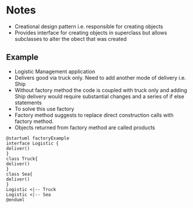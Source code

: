 # Notes
- Creational design pattern i.e. responsible for creating objects
- Provides interface for creating objects in superclass but allows subclasses to alter the obect that was created

## Example
- Logistic Management application
- Delivers good via truck only. Need to add another mode of delivery i.e. Ship
- Without factory method the code is coupled with truck only and adding Ship delivery would require substantial changes and a series of if else statements
- To solve this use factory
- Factory method suggests to replace direct construction calls with factory method.
- Objects returned from factory method are called products

```plantuml
@startuml factoryExample
interface Logistic {
deliver()
}
class Truck{
deliver()
}
class Sea{
deliver()
}
Logistic <|-- Truck
Logistic <|-- Sea
@enduml
```
[](https://www.plantuml.com/plantuml/svg/SoWkIImgAStDuShCAqajIajCJbNmoK_FB2x9J5Qevaf9pSaiIotIqEIgvKhEIImkLWWfAatEnYOHd9g8AWmtngP6LnUY3rKCf8NB8JKl1MWz0000)